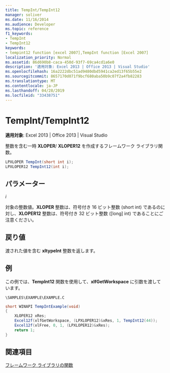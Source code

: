 ```yaml
---
title: TempInt/TempInt12
manager: soliver
ms.date: 11/16/2014
ms.audience: Developer
ms.topic: reference
f1_keywords:
- TempInt
- TempInt12
keywords:
- tempint12 function [excel 2007],TempInt function [Excel 2007]
localization_priority: Normal
ms.assetid: 86d690b8-caca-450d-93f7-69ca4cd1a6e0
description: '適用対象: Excel 2013 | Office 2013 | Visual Studio'
ms.openlocfilehash: 16a2222dbc51ad9480dbd5941ca2ed13f65b55e2
ms.sourcegitcommit: 8657170d071f9bcf680aba50b9c07f2a4fb82283
ms.translationtype: MT
ms.contentlocale: ja-JP
ms.lasthandoff: 04/28/2019
ms.locfileid: "33438751"
---
```

# <a name="tempinttempint12"></a>TempInt/TempInt12

 **適用対象**: Excel 2013 | Office 2013 | Visual Studio 
  
整数を含む一時 **XLOPER**/ **XLOPER12** を作成するフレームワーク ライブラリ関数。 
  
```cs
LPXLOPER TempInt(short int i);
LPXLOPER12 TempInt12(int i);
```

## <a name="parameters"></a>パラメーター

 _i_
  
対象の整数値。**XLOPER** 整数は、符号付き 16 ビット整数 (short int) であるのに対し、**XLOPER12** 整数は、符号付き 32 ビット整数 ([long] int) であることにご注意ください。 
  
## <a name="return-value"></a>戻り値

渡された値を含む **xltypeInt** 整数を返します。 
  
## <a name="example"></a>例

この例では、**TempInt12** 関数を使用して、**xlfGetWorkspace** に引数を渡しています。
  
 `\SAMPLES\EXAMPLE\EXAMPLE.C`
  
```cs
short WINAPI TempIntExample(void)
{
    XLOPER12 xRes;
    Excel12f(xlfGetWorkspace, (LPXLOPER12)&xRes, 1, TempInt12(44));
    Excel12f(xlFree, 0, 1, (LPXLOPER12)&xRes);
    return 1;
}
```

## <a name="see-also"></a>関連項目



[フレームワーク ライブラリの関数](functions-in-the-framework-library.md)

